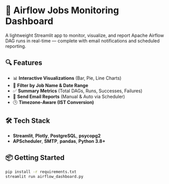 # 🚀 Airflow Jobs Monitoring Dashboard

A lightweight Streamlit app to monitor, visualize, and report Apache Airflow DAG runs in real-time — complete with email notifications and scheduled reporting.

## 🔍 Features

- 📊 **Interactive Visualizations** (Bar, Pie, Line Charts)
- 📅 **Filter by Job Name & Date Range**
- ✅ **Summary Metrics** (Total DAGs, Runs, Successes, Failures)
- 📧 **Send Email Reports** (Manual & Auto via Scheduler)
- 🕒 **Timezone-Aware (IST Conversion)**

## 🛠️ Tech Stack

- **Streamlit**, **Plotly**, **PostgreSQL**, **psycopg2**
- **APScheduler**, **SMTP**, **pandas**, **Python 3.8+**

## 📦 Getting Started

```bash
pip install -r requirements.txt
streamlit run airflow_dashboard.py
